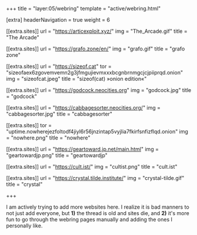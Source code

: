 +++
title = "layer:05/webring"
template = "active/webring.html"

[extra]
headerNavigation = true
weight = 6

[[extra.sites]]
url = "https://articexploit.xyz/"
img = "The_Arcade.gif"
title = "The Arcade"

[[extra.sites]]
url = "https://grafo.zone/en/"
img = "grafo.gif"
title = "grafo zone"

[[extra.sites]]
url = "https://sizeof.cat"
tor = "sizeofaex6zgovemvemn2g3jfmgujievmxxxbcgnbrnmgcjcjpiiprqd.onion"
img = "sizeofcat.jpeg"
title = "sizeof(cat) »onion edition«"

[[extra.sites]]
url = "https://godcock.neocities.org"
img = "godcock.jpg"
title = "godcock"

[[extra.sites]]
url = "https://cabbagesorter.neocities.org/"
img = "cabbagesorter.jpg"
title = "cabbagesorter"

[[extra.sites]]
tor = "uptime.nowherejezfoltodf4jiyl6r56jnzintap5vyjlia7fkirfsnfizflqd.onion"
img = "nowhere.png"
title = "nowhere"

[[extra.sites]]
url = "https://geartoward.jp.net/main.html"
img = "geartowardjp.png"
title = "geartowardjp"

[[extra.sites]]
url = "https://cult.ist/"
img = "cultist.png"
title = "cult.ist"

[[extra.sites]]
url = "https://crystal.tilde.institute/"
img = "crystal-tilde.gif"
title = "crystal"

+++

I am actively trying to add more websites here. I realize it is bad manners to not just add everyone, but **1)** the thread is old and sites die, and **2)** it's more fun to go through the webring pages manually and adding the ones I personally like. 